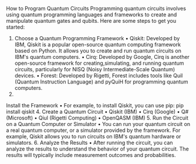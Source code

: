 How to Program Quantum Circuits
Programming quantum circuits involves using quantum programming languages and frameworks to create and manipulate quantum gates and qubits. Here are some steps to get you started:
1. Choose a Quantum Programming Framework
   • Qiskit: Developed by IBM, Qiskit is a popular open-source quantum computing framework 
     based on Python. It allows you to create and run quantum circuits on IBM's quantum 
     computers.
   • Cirq: Developed by Google, Cirq is another open-source framework for
   creating,simulating, and running quantum circuits, particularly for
   NISQ (Noisy Intermediate-Scale Quantum) devices.
   • Forest: Developed by Rigetti, Forest includes tools like Quil (Quantum Instruction Language) and pyQuiH for programming quantum computers.
3.
Install the Framework
•
For example, to install Qiskit, you can use pip:
pip install qiskit
4.
Create a Quantum Circuit
•
Qiskit (IBM)
•
Cirq (Google)
•
Q# (Microsoft)
•
Qiul (Rigetti Computing)
•
OpenQASM (IBM)
5.
Run the Circuit on a Quantum Computer or Simulator
•
You can run your quantum circuit on a real quantum computer, or a simulator provided by the framework. For example, Qiskit allows you to run circuits on IBM's quantum hardware or simulators.
6.
Analyze the Results
•
After running the circuit, you can analyze the results to understand the behavior of your quantum circuit. The results will typically include measurement outcomes and probabilities.
